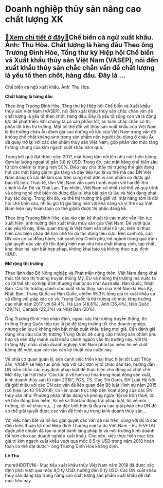 Doanh nghiệp thủy sản nâng cao chất lượng XK
============================================

[:gift:Xem chi tiết ở đây:gift:](https://hddtvn.com/doanh-nghiep-thuy-san-nang-cao-chat-luong-xk/)Chế biến cá ngừ xuất khẩu. Ảnh: Thu Hòa. Chất lượng là hàng đầu Theo ông Trương Đình Hòe, Tổng thư ký Hiệp hội Chế biến và Xuất khẩu thủy sản Việt Nam (VASEP), nói đến xuất khẩu thủy sản chắc chắn vấn đề chất lượng là yếu tố then chốt, hàng đầu. Đây là …
--------------------------------------------------------------------------------------------------------------------------------------------------------------------------------------------------------------------------------------------------------------







 






 Chế biến cá ngừ xuất khẩu. Ảnh: Thu Hòa. 


**Chất lượng là hàng đầu**


Theo ông Trương Đình Hòe, Tổng thư ký Hiệp hội Chế biến và Xuất khẩu thủy sản Việt Nam (VASEP), nói đến xuất khẩu thủy sản chắc chắn vấn đề chất lượng là yếu tố then chốt, hàng đầu. Đây là yếu tố sống còn và là động lực để phát triển. Khi chúng ta có sản phẩm tốt, an toàn chắc chắn có thị phần tốt trên thị trường. Một lợi thế đối với thủy sản xuất khẩu của Việt Nam là thị trường châu Âu đánh giá cao những nỗ lực của Việt Nam trong vấn đề khống chế chất kháng sinh trong sản phẩm nên người tiêu dùng ở châu Âu đã quay trở lại với các sản phẩm thủy sản Việt Nam, góp phần vào mức tăng trưởng chung của kim ngạch xuất khẩu năm qua.


Trong kết quả đạt được năm 2017, mặt hàng tôm nổi lên như một hiện tượng, đem lại lượng ngoại tệ gần 3,8 tỷ USD. Trong đó, các mặt hàng chế biến sâu từ tôm chiếm tỷ trọng hơn 50%. Điều này cho thấy thị trường thế giới đang hút các mặt hàng giá trị gia tăng và đây tiếp tục là xu thế mà các DN Việt Nam đang nỗ lực để làm sao trên cùng một đơn vị sản phẩm có được giá bán tốt hơn. Thực tế, tôm Việt Nam vẫn cạnh tranh mạnh với hai đối thủ chính là Ấn Độ và Thái Lan. Tuy nhiên, Việt Nam có nhiều lợi thế về quy trình và công nghệ chế biến do được đầu tư khá bài bản từ lâu và hiện đang phát huy tác dụng. Trong khi đó, xu thế thị trường thế giới với mặt hàng tôm là đòi hỏi chế biến sâu, nhiều giá trị gia tăng nên với khả năng và vị thế của Việt Nam hiện nay hoàn toàn có thể giành được thị phần đáng kể.


Theo ông Trương Đình Hòe, các rào cản kỹ thuật từ các nước vẫn liên tục xuất hiện, ảnh hưởng đến xuất khẩu thủy sản của Việt Nam. Để vượt qua các yếu tố này, điều quan trọng là Việt Nam vẫn phải nỗ lực, kiên trì thực hiện các biện pháp để hạn chế tối đa tác động tiêu cực. Bên cạnh đó, các DN còn có sự đồng hành, sát cánh của Chính phủ, bộ ngành trong quá trình giải quyết các vấn đề tồn đọng hiện nay như hóa chất kháng sinh, tạp chất, khai thác hải sản bất hợp pháp, không khai báo và không theo quy định (IUU).


**Mở rộng thị trường**


Theo lãnh đạo Bộ Nông nghiệp và Phát triển nông thôn, Việt Nam đang khai thác tốt hơn thị trường truyền thống Mỹ, EU và những thị trường mà nước ta có lợi thế khi có hiệp định thương mại tự do như Australia, Hàn Quốc, Nhật Bản. Các thị trường chính cho xuất khẩu thủy sản của Việt Nam là Hoa Kỳ, Nhật Bản, Trung Quốc và Hàn Quốc, chiếm 55,3% tổng giá trị xuất khẩu cá và động vật giáp xác có vỏ. Trung Quốc là thị trường có mức tăng trưởng cao nhất năm 2017 với 64,4%. Hà Lan (48,6%), Anh (36,4%), Hàn Quốc (29,1%), Canada (22,3%) và Nhật Bản (20%).


Ông Trương Đình Hòe nhận định, ngoài các thị trường truyền thống, thị trường Trung Quốc tiếp tục là bệ đỡ tăng trưởng tốt cho doanh nghiệp, nhưng cần lưu ý không nên bất chấp xuất khẩu bằng mọi giá. Cần đánh giá đúng nhu cầu của thị trường Trung Quốc để cung cấp những sản phẩm phù hợp và nên đẩy mạnh xuất khẩu chính ngạch vào thị trường này. Với thị trường Mỹ, chắc chắn doanh nghiệp Việt Nam phải tạo niềm tin về chất lượng để vượt qua các rào cản kỹ thuật của nước này.


Về phía cơ quan quản lý, bên cạnh việc triển khai thực hiện tốt Luật Thủy sản, VASEP sẽ tiếp tục phối hợp với các đơn vị tổ chức đào tạo, hướng dẫn DN nắm chắc các quy định pháp luật để thực hiện cho đúng và chặt chẽ. Mới đây, tại Hội thảo “Các lưu ý về hình sự hóa trong hoạt động sản xuất, kinh doanh thủy sản từ năm 2018”, PGS, TS. Cao Thị Oanh, ĐH Luật Hà Nội đã giới thiệu với các DN các vấn đề liên quan đến Bộ luật Hình sự năm 2015 (có hiệu lực từ 1/1/2018), có liên quan trực tiếp đến hoạt động của các DN thủy sản như: Phương pháp nhận dạng và phòng ngừa (tội về trốn thuế, tội về trốn đóng bảo hiểm, tội về sa thải lao động trái pháp luật, tội về môi trường, tội về chức vụ,…) và đặc biệt hơn là đưa ra các giải pháp cho DN để có thể giải quyết được các vấn đề hình sự trong kinh doanh thủy sản…


Với việc nắm bắt và nỗ lực giải quyết các vấn đề nói trên, cùng với đó là các điều kiện thuận lợi như Hiệp định Thương mại tự do Việt Nam – EU (EVFTA) được phê chuẩn đã tạo ra một hành lang pháp lý và môi trường kinh doanh tốt hơn cho các doanh nghiệp xuất khẩu. Cho nên, việc thực hiện mục tiêu giá trị kim ngạch xuất khẩu vượt qua mốc 8,5 tỷ USD trong năm 2018 hoàn toàn có thể đạt được”- ông Trương Đình Hòe khẳng định.






**Lê Thu**



more(HDDTVN)- Mục tiêu xuất khẩu thủy Việt Nam năm 2018 đã được xác định phải vượt qua mốc 8,5 tỷ USD, hướng đến 9 tỷ USD. Các DN xuất khẩu thủy sản đang tập trung nâng cao chất lượng sản phẩm xuất khẩu để đạt mục tiêu này.

